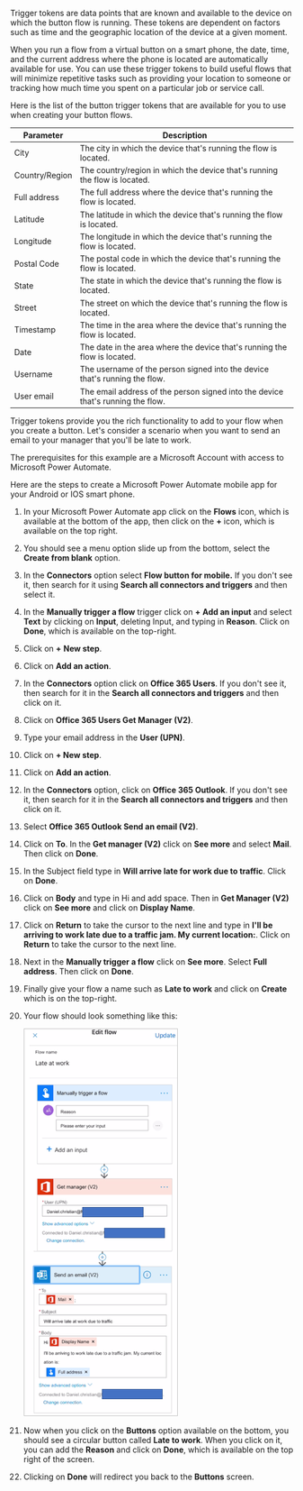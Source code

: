 Trigger tokens are data points that are known and available to the
device on which the button flow is running. These tokens are dependent
on factors such as time and the geographic location of the device at a
given moment.

When you run a flow from a virtual button on a smart phone, the date,
time, and the current address where the phone is located are
automatically available for use. You can use these trigger tokens to
build useful flows that will minimize repetitive tasks such as providing
your location to someone or tracking how much time you spent on a
particular job or service call.

Here is the list of the button trigger tokens that are available for
you to use when creating your button flows.

| Parameter        | Description                                                                     |
|------------------|---------------------------------------------------------------------------------|
| City             | The city in which the device that's running the flow is located.                |
| Country/Region | The country/region in which the device that's running the flow is located.      |
| Full address     | The full address where the device that's running the flow is located.           |
| Latitude         | The latitude in which the device that's running the flow is located.            |
| Longitude        | The longitude in which the device that's running the flow is located.           |
| Postal Code      | The postal code in which the device that's running the flow is located.         |
| State            | The state in which the device that's running the flow is located.               |
| Street           | The street on which the device that's running the flow is located.              |
| Timestamp        | The time in the area where the device that's running the flow is located.       |
| Date             | The date in the area where the device that's running the flow is located.       |
| Username         | The username of the person signed into the device that's running the flow.      |
| User email       | The email address of the person signed into the device that's running the flow. |

Trigger tokens provide you the rich functionality to add to your flow
when you create a button. Let's consider a scenario when you want to
send an email to your manager that you'll be late to work.

The prerequisites for this example are a Microsoft Account with access to Microsoft Power Automate.

Here are the steps to create a Microsoft Power Automate mobile app for
your Android or IOS smart phone.

1.  In your Microsoft Power Automate app click on the **Flows** icon, which is available at the bottom of the app, then click on the **+** icon, which is available on the top right.

1.  You should see a menu option slide up from the bottom, select the **Create from blank** option.

1.  In the **Connectors** option select **Flow button for mobile.** If you don't see it, then search for it using **Search all connectors and triggers** and then select it.

1.  In the **Manually trigger a flow** trigger click on **+** **Add an input** and select **Text** by clicking on **Input**, deleting Input, and typing in **Reason**. Click on **Done**, which is available on the top-right.

1.  Click on **+** **New step**.

1.  Click on **Add an action**.

1.  In the **Connectors** option click on **Office 365 Users**. If you don't see it, then search for it in the **Search all connectors and triggers** and then click on it.

1.  Click on **Office 365 Users Get Manager (V2)**.

1. Type your email address in the **User (UPN)**.

1. Click on **+ New step**.

1. Click on **Add an action**.

1. In the **Connectors** option, click on **Office 365 Outlook**. If you don't see it, then search for it in the **Search all connectors and triggers** and then click on it.

1. Select **Office 365 Outlook Send an email (V2)**.

1. Click on **To**. In the **Get manager (V2)** click on **See more** and select **Mail**. Then click on **Done**.

1. In the Subject field type in **Will arrive late for work due to traffic**. Click on **Done**.

1. Click on **Body** and type in Hi and add space. Then in **Get Manager (V2)** click on **See more** and click on **Display Name**.

1. Click on **Return** to take the cursor to the next line and type in **I'll be arriving to work late due to a traffic jam. My current location:**. Click on **Return** to take the cursor to the next line.

1. Next in the **Manually trigger a flow** click on **See more**. Select **Full address**. Then click on **Done**.

1. Finally give your flow a name such as **Late to work** and click on **Create** which is on the top-right.

1. Your flow should look something like this:

	![First flow completed view](../media/first-flow-completed-view.png)

1. Now when you click on the **Buttons** option available on the bottom, you should see a circular button called **Late to work**. When you click on it, you can add the **Reason** and click on **Done**, which is available on the top right of the screen.

1. Clicking on **Done** will redirect you back to the **Buttons** screen.
